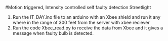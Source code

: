#Motion triggered, Intensity controlled self faulty detection Streetlight
1. Run the IT_DAY.ino file to an arduino with an Xbee shield and run it any where in the range of 300 feet from the server with xbee reciever
2. Run the code Xbee_read.py to receive the data from Xbee and it gives a message when faulty bulb is detected.
